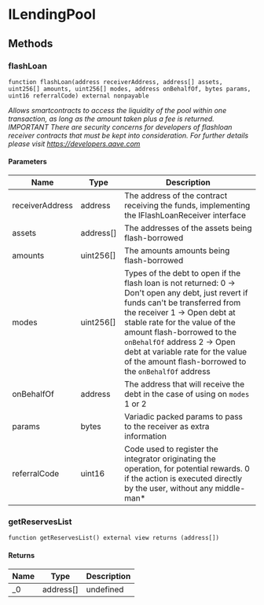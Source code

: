 # ILendingPool

## Methods

### flashLoan

```solidity
function flashLoan(address receiverAddress, address[] assets, uint256[] amounts, uint256[] modes, address onBehalfOf, bytes params, uint16 referralCode) external nonpayable
```

_Allows smartcontracts to access the liquidity of the pool within one transaction, as long as the amount taken plus a fee is returned. IMPORTANT There are security concerns for developers of flashloan receiver contracts that must be kept into consideration. For further details please visit https://developers.aave.com_

#### Parameters

| Name | Type | Description |
| --- | --- | --- |
| receiverAddress | address | The address of the contract receiving the funds, implementing the IFlashLoanReceiver interface |
| assets | address[] | The addresses of the assets being flash-borrowed |
| amounts | uint256[] | The amounts amounts being flash-borrowed |
| modes | uint256[] | Types of the debt to open if the flash loan is not returned: 0 -&gt; Don&#39;t open any debt, just revert if funds can&#39;t be transferred from the receiver 1 -&gt; Open debt at stable rate for the value of the amount flash-borrowed to the `onBehalfOf` address 2 -&gt; Open debt at variable rate for the value of the amount flash-borrowed to the `onBehalfOf` address |
| onBehalfOf | address | The address that will receive the debt in the case of using on `modes` 1 or 2 |
| params | bytes | Variadic packed params to pass to the receiver as extra information |
| referralCode | uint16 | Code used to register the integrator originating the operation, for potential rewards. 0 if the action is executed directly by the user, without any middle-man\* |

### getReservesList

```solidity
function getReservesList() external view returns (address[])
```

#### Returns

| Name | Type      | Description |
| ---- | --------- | ----------- |
| \_0  | address[] | undefined   |
